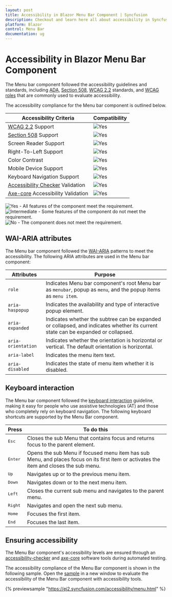 ```yaml
---
layout: post
title: Accessibility in Blazor Menu Bar Component | Syncfusion
description: Checkout and learn here all about accessibility in Syncfusion Blazor Menu Bar component and much more.
platform: Blazor
control: Menu Bar 
documentation: ug
---
```


# Accessibility in Blazor Menu Bar Component

The Menu bar component followed the accessibility guidelines and standards, including [ADA](https://www.ada.gov/), [Section 508](https://www.section508.gov/), [WCAG 2.2](https://www.w3.org/TR/WCAG22/) standards, and [WCAG roles](https://www.w3.org/TR/wai-aria/#roles) that are commonly used to evaluate accessibility.

The accessibility compliance for the Menu bar component is outlined below.

| Accessibility Criteria | Compatibility |
| -- | -- |
| [WCAG 2.2](https://www.w3.org/TR/WCAG22/) Support | <img src="https://cdn.syncfusion.com/content/images/landing-page/yes.png" alt="Yes"> |
| [Section 508](https://www.section508.gov/) Support | <img src="https://cdn.syncfusion.com/content/images/landing-page/yes.png" alt="Yes"> |
| Screen Reader Support | <img src="https://cdn.syncfusion.com/content/images/landing-page/yes.png" alt="Yes"> |
| Right-To-Left Support | <img src="https://cdn.syncfusion.com/content/images/landing-page/yes.png" alt="Yes"> |
| Color Contrast | <img src="https://cdn.syncfusion.com/content/images/landing-page/yes.png" alt="Yes"> |
| Mobile Device Support | <img src="https://cdn.syncfusion.com/content/images/landing-page/yes.png" alt="Yes"> |
| Keyboard Navigation Support | <img src="https://cdn.syncfusion.com/content/images/landing-page/yes.png" alt="Yes"> |
| [Accessibility Checker](https://www.npmjs.com/package/accessibility-checker) Validation | <img src="https://cdn.syncfusion.com/content/images/landing-page/yes.png" alt="Yes"> |
| [Axe-core](https://www.npmjs.com/package/axe-core) Accessibility Validation | <img src="https://cdn.syncfusion.com/content/images/landing-page/yes.png" alt="Yes"> |

<style>
    .post .post-content img {
        display: inline-block;
        margin: 0.5em 0;
    }
</style>
<div><img src="https://cdn.syncfusion.com/content/images/landing-page/yes.png" alt="Yes"> - All features of the component meet the requirement.</div>

<div><img src="https://cdn.syncfusion.com/content/images/landing-page/intermediate.png" alt="Intermediate"> - Some features of the component do not meet the requirement.</div>

<div><img src="https://cdn.syncfusion.com/content/images/landing-page/no.png" alt="No"> - The component does not meet the requirement.</div>

## WAI-ARIA attributes

The Menu bar component followed the [WAI-ARIA](https://www.w3.org/WAI/ARIA/apg/patterns/menubar/) patterns to meet the accessibility. The following ARIA attributes are used in the Menu bar component:

| Attributes | Purpose |
| --- | --- |
| `role` | Indicates Menu bar component's root Menu bar as `menubar`, popup as `menu`, and the popup items as `menu item`. |
| `aria-haspopup` | Indicates the availability and type of interactive popup element. |
| `aria-expanded` | Indicates whether the subtree can be expanded or collapsed, and indicates whether its current state can be expanded or collapsed. |
| `aria-orientation` | Indicates whether the orientation is horizontal or vertical. The default orientation is horizontal. |
| `aria-label` | Indicates the menu item text. |
| `aria-disabled` | Indicates the state of menu item whether it is disabled. |

## Keyboard interaction

The Menu bar component followed the [keyboard interaction](https://www.w3.org/WAI/ARIA/apg/patterns/menubar/#keyboardinteraction) guideline, making it easy for people who use assistive technologies (AT) and those who completely rely on keyboard navigation. The following keyboard shortcuts are supported by the Menu Bar component.

| **Press** | **To do this** |
| --- | --- |
| <kbd>Esc</kbd> | Closes the sub Menu that contains focus and returns focus to the parent element. |
| <kbd>Enter</kbd> | Opens the sub Menu if focused menu item has sub Menu, and places focus on its first item or activates the item and closes the sub menu. |
| <kbd>Up</kbd> | Navigates up or to the previous menu item. |
| <kbd>Down</kbd> | Navigates down or to the next menu item. |
| <kbd>Left</kbd> | Closes the current sub menu and navigates to the parent menu. |
| <kbd>Right</kbd> | Navigates and open the next sub menu. |
| <kbd>Home</kbd> | Focuses the first item. |
| <kbd>End</kbd> | Focuses the last item. 

## Ensuring accessibility

The Menu Bar component's accessibility levels are ensured through an [accessibility-checker](https://www.npmjs.com/package/accessibility-checker) and [axe-core](https://www.npmjs.com/package/axe-core) software tools during automated testing.

The accessibility compliance of the Menu Bar component is shown in the following sample. Open the [sample](https://ej2.syncfusion.com/accessibility/menu.html) in a new window to evaluate the accessibility of the Menu Bar component with accessibility tools.

{% previewsample "https://ej2.syncfusion.com/accessibility/menu.html" %}